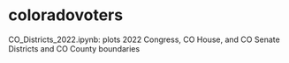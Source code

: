 # coloradovoters

CO_Districts_2022.ipynb:  plots 2022 Congress, CO House, and CO Senate Districts and CO County boundaries
